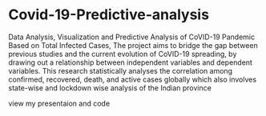 # Covid-19-Predictive-analysis
Data Analysis, Visualization and Predictive Analysis of CoVID-19 Pandemic Based on Total Infected Cases, The project aims to bridge the gap between previous studies and the current evolution of CoVID-19 spreading, by drawing out a relationship between independent variables and dependent variables. This research statistically analyses the correlation among confirmed, recovered, death, and active cases globally which also involves state-wise and lockdown wise analysis of the Indian province

view my presentaion and code 
